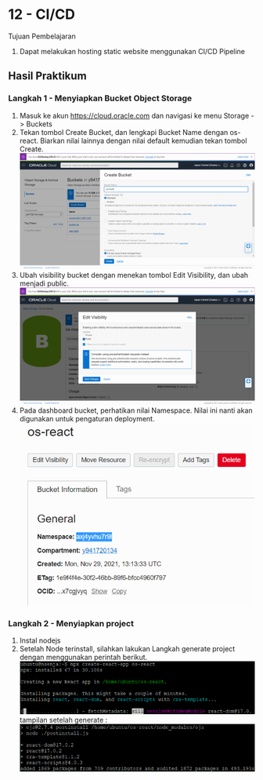 # 12 - CI/CD

Tujuan Pembelajaran
1. Dapat melakukan hosting static website menggunakan CI/CD Pipeline

## Hasil Praktikum
### Langkah 1 - Menyiapkan Bucket Object Storage
1. Masuk ke akun https://cloud.oracle.com dan navigasi ke menu Storage -> Buckets
2. Tekan tombol Create Bucket, dan lengkapi Bucket Name dengan os-react. Biarkan nilai
lainnya dengan nilai default kemudian tekan tombol Create.
![Screenshot](img/create_bucket.png)
3. Ubah visibility bucket dengan menekan tombol Edit Visibility, dan ubah menjadi public.
![Screenshot](img/edit_public.png)
4. Pada dashboard bucket, perhatikan nilai Namespace. Nilai ini nanti akan digunakan untuk
pengaturan deployment.
![Screenshot](img/namespace.png)

### Langkah 2 - Menyiapkan project
1. Instal nodejs
2. Setelah Node terinstall, silahkan lakukan Langkah generate project dengan menggunakan
perintah berikut.
![Screenshot](img/create_react.png)
tampilan setelah generate :
![Screenshot](img/after.png)

